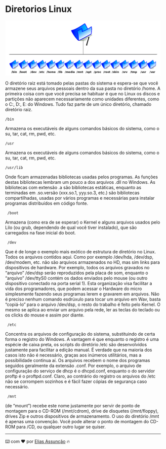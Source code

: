 # Diretorios Linux

![Diretorios](image.png)

O diretório raiz está tomado pelas pastas do sistema e espera-se que você armazene seus arquivos pessoais dentro da sua pasta no diretório /home. A primeira coisa com que você precisa se habituar é que no Linux os discos e partições não aparecem necessariamente como unidades diferentes, como o C:, D:, E: do Windows. Tudo faz parte de um único diretório, chamado diretório raiz.  

```
/bin
```
Armazena os executáveis de alguns comandos básicos do sistema, como o su, tar, cat, rm, pwd, etc.

```
/usr
```
Armazena os executáveis de alguns comandos básicos do sistema, como o su, tar, cat, rm, pwd, etc.

```
/usr/lib
```
 Onde ficam armazenadas bibliotecas usadas pelos programas. As funções destas bibliotecas lembram um pouco a dos arquivos .dll no Windows. As bibliotecas com extensão .a são bibliotecas estáticas, enquanto as terminadas em .so.versão (xxx.so.1, yyy.so.3, etc.) são bibliotecas compartilhadas, usadas por vários programas e necessárias para instalar programas distribuídos em código fonte.

```
 /boot
```
Armazena (como era de se esperar) o Kernel e alguns arquivos usados pelo Lilo (ou grub, dependendo de qual você tiver instalado), que são carregados na fase inicial do boot.

```
 /dev
```
Que é de longe o exemplo mais exótico de estrutura de diretório no Linux. Todos os arquivos contidos aqui. Como por exemplo /dev/hda, /dev/dsp, /dev/modem, etc. não são arquivos armazenados no HD, mas sim links para dispositivos de hardware. Por exemplo, todos os arquivos gravados no “arquivo” /dev/dsp serão reproduzidos pela placa de som, enquanto o “arquivo” /dev/ttyS0 contém os dados enviados pelo mouse (ou outro dispositivo conectado na porta serial 1). Esta organização visa facilitar a vida dos programadores, que podem acessar o Hardware do micro simplesmente fazendo seus programas lerem e gravarem em arquivos. Não é preciso nenhum comando esdrúxulo para tocar um arquivo em Wav, basta “copiá-lo” para o arquivo /dev/dsp, o resto do trabalho é feito pelo Kernel. O mesmo se aplica ao enviar um arquivo pela rede, ler as teclas do teclado ou os clicks do mouse e assim por diante.

```
 /etc
```
Concentra os arquivos de configuração do sistema, substituindo de certa forma o registro do Windows. A vantagem é que enquanto o registro é uma espécie de caixa preta, os scripts do diretório /etc são desenvolvidos justamente para facilitar a edição manual. É verdade que na maioria dos casos isto não é necessário, graças aos inúmeros utilitários, mas a possibilidade continua aí. Os arquivos recebem o nome dos programas seguidos geralmente da extensão .conf. Por exemplo, o arquivo de configuração do serviço de dhcp é o dhcpd.conf, enquanto o do servidor proftp é o proftpd.conf. Claro, ao contrário do registro os arquivos do /etc não se corrompem sozinhos e é fácil fazer cópias de segurança caso necessário.

```
 /mnt
```
(de “mount”) recebe este nome justamente por servir de ponto de montagem para o CD-ROM (/mnt/cdrom), drive de disquetes (/mnt/floppy), drives Zip e outros dispositivos de armazenamento. O uso do diretório /mnt é apenas uma convenção. Você pode alterar o ponto de montagem do CD-ROM para /CD, ou qualquer outro lugar se quiser.

---
⌨️ com ❤️ por [Elias Assunção](https://github.com/Hooligam) 🔥